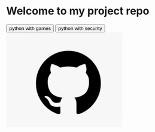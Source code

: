 <head>
<meta charset="UTF-8">
<title> Life is short, you need python </title>
</head>

<body>
<h1> Welcome to my project repo </h1>
  <button onclick="document.location = 'https://straydog041204.github.io/wgames.html'"> python with games </button>
  <button onclick="document.location = 'https://straydog041204.github.io/security.html'"> python with security </button>
  <a href="https://github.com/StrayDog041204">
    <img src="github_logo.jpg" alt="Follow me on GitHub">

